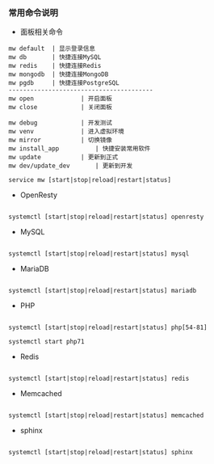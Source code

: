 ### 常用命令说明


- 面板相关命令

```
mw default	| 显示登录信息
mw db 		| 快捷连接MySQL
mw redis 	| 快捷连接Redis
mw mongodb 	| 快捷连接MongoDB
mw pgdb 	| 快捷连接PostgreSQL
----------------------------------------
mw open				| 开启面板
mw close			| 关闭面板

mw debug			| 开发测试
mw venv				| 进入虚拟环境
mw mirror			| 切换镜像
mw install_app			| 快捷安装常用软件
mw update 			| 更新到正式
mw dev/update_dev		| 更新到开发

service mw [start|stop|reload|restart|status]
```

- OpenResty

```

systemctl [start|stop|reload|restart|status] openresty 

```

- MySQL

```

systemctl [start|stop|reload|restart|status] mysql 

```

- MariaDB

```

systemctl [start|stop|reload|restart|status] mariadb 

```

- PHP

```

systemctl [start|stop|reload|restart|status] php[54-81] 

systemctl start php71
```

- Redis

```

systemctl [start|stop|reload|restart|status] redis

```

- Memcached

```

systemctl [start|stop|reload|restart|status] memcached

```


- sphinx

```

systemctl [start|stop|reload|restart|status] sphinx

```
